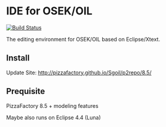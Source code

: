 IDE for OSEK/OIL
================

[![Build Status](https://travis-ci.org/PizzaFactory/Sgoil.svg?branch=master)](https://travis-ci.org/PizzaFactory/Sgoil)

The editing environment for OSEK/OIL based on Eclipse/Xtext.

Install
-----------

Update Site: http://pizzafactory.github.io/Sgoil/p2repo/8.5/

Prequisite
----------

PizzaFactory 8.5 + modeling features

Maybe also runs on Eclipse 4.4 (Luna)

